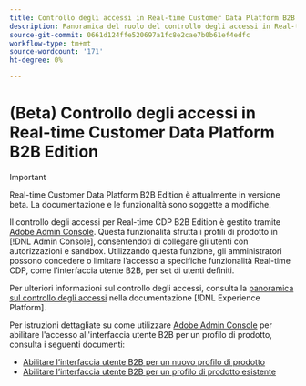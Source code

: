 ```yaml
---
title: Controllo degli accessi in Real-time Customer Data Platform B2B Edition
description: Panoramica del ruolo del controllo degli accessi in Real-time Customer Data Platform B2B Edition.
source-git-commit: 0661d124ffe520697a1fc8e2cae7b0b61ef4edfc
workflow-type: tm+mt
source-wordcount: '171'
ht-degree: 0%

---
```


# (Beta) Controllo degli accessi in Real-time Customer Data Platform B2B Edition

>[!IMPORTANT]
>
>Real-time Customer Data Platform B2B Edition è attualmente in versione beta. La documentazione e le funzionalità sono soggette a modifiche.

Il controllo degli accessi per Real-time CDP B2B Edition è gestito tramite [Adobe Admin Console](http://adminconsole.adobe.com). Questa funzionalità sfrutta i profili di prodotto in [!DNL Admin Console], consentendoti di collegare gli utenti con autorizzazioni e sandbox. Utilizzando questa funzione, gli amministratori possono concedere o limitare l’accesso a specifiche funzionalità Real-time CDP, come l’interfaccia utente B2B, per set di utenti definiti.

Per ulteriori informazioni sul controllo degli accessi, consulta la [panoramica sul controllo degli accessi](../../access-control/home.md) nella documentazione [!DNL Experience Platform].

Per istruzioni dettagliate su come utilizzare [Adobe Admin Console](http://adminconsole.adobe.com) per abilitare l&#39;accesso all&#39;interfaccia utente B2B per un profilo di prodotto, consulta i seguenti documenti:

* [Abilitare l’interfaccia utente B2B per un nuovo profilo di prodotto](../../access-control/ui/create-profile.md)
* [Abilitare l’interfaccia utente B2B per un profilo di prodotto esistente](../../access-control/ui/details-and-services.md)
